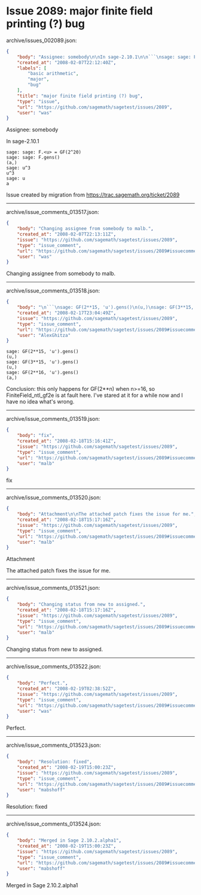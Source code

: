 # Issue 2089: major finite field printing (?) bug

archive/issues_002089.json:
```json
{
    "body": "Assignee: somebody\n\nIn sage-2.10.1\n\n```\nsage: sage: F.<u> = GF(2^20)\nsage: sage: F.gens()\n(a,)\nsage: u^3\nu^3\nsage: u\na\n```\n\n\nIssue created by migration from https://trac.sagemath.org/ticket/2089\n\n",
    "created_at": "2008-02-07T22:12:40Z",
    "labels": [
        "basic arithmetic",
        "major",
        "bug"
    ],
    "title": "major finite field printing (?) bug",
    "type": "issue",
    "url": "https://github.com/sagemath/sagetest/issues/2089",
    "user": "was"
}
```
Assignee: somebody

In sage-2.10.1

```
sage: sage: F.<u> = GF(2^20)
sage: sage: F.gens()
(a,)
sage: u^3
u^3
sage: u
a
```


Issue created by migration from https://trac.sagemath.org/ticket/2089





---

archive/issue_comments_013517.json:
```json
{
    "body": "Changing assignee from somebody to malb.",
    "created_at": "2008-02-07T22:13:11Z",
    "issue": "https://github.com/sagemath/sagetest/issues/2089",
    "type": "issue_comment",
    "url": "https://github.com/sagemath/sagetest/issues/2089#issuecomment-13517",
    "user": "was"
}
```

Changing assignee from somebody to malb.



---

archive/issue_comments_013518.json:
```json
{
    "body": "\n```\nsage: GF(2**15, 'u').gens()\n(u,)\nsage: GF(3**15, 'u').gens()\n(u,)\nsage: GF(2**16, 'u').gens()\n(a,)\n```\n\n\nConclusion: this only happens for GF(2**n) when n>=16, so FiniteField_ntl_gf2e is at fault here.  I've stared at it for a while now and I have no idea what's wrong.",
    "created_at": "2008-02-17T23:04:49Z",
    "issue": "https://github.com/sagemath/sagetest/issues/2089",
    "type": "issue_comment",
    "url": "https://github.com/sagemath/sagetest/issues/2089#issuecomment-13518",
    "user": "AlexGhitza"
}
```


```
sage: GF(2**15, 'u').gens()
(u,)
sage: GF(3**15, 'u').gens()
(u,)
sage: GF(2**16, 'u').gens()
(a,)
```


Conclusion: this only happens for GF(2**n) when n>=16, so FiniteField_ntl_gf2e is at fault here.  I've stared at it for a while now and I have no idea what's wrong.



---

archive/issue_comments_013519.json:
```json
{
    "body": "fix",
    "created_at": "2008-02-18T15:16:41Z",
    "issue": "https://github.com/sagemath/sagetest/issues/2089",
    "type": "issue_comment",
    "url": "https://github.com/sagemath/sagetest/issues/2089#issuecomment-13519",
    "user": "malb"
}
```

fix



---

archive/issue_comments_013520.json:
```json
{
    "body": "Attachment\n\nThe attached patch fixes the issue for me.",
    "created_at": "2008-02-18T15:17:16Z",
    "issue": "https://github.com/sagemath/sagetest/issues/2089",
    "type": "issue_comment",
    "url": "https://github.com/sagemath/sagetest/issues/2089#issuecomment-13520",
    "user": "malb"
}
```

Attachment

The attached patch fixes the issue for me.



---

archive/issue_comments_013521.json:
```json
{
    "body": "Changing status from new to assigned.",
    "created_at": "2008-02-18T15:17:16Z",
    "issue": "https://github.com/sagemath/sagetest/issues/2089",
    "type": "issue_comment",
    "url": "https://github.com/sagemath/sagetest/issues/2089#issuecomment-13521",
    "user": "malb"
}
```

Changing status from new to assigned.



---

archive/issue_comments_013522.json:
```json
{
    "body": "Perfect.",
    "created_at": "2008-02-19T02:38:52Z",
    "issue": "https://github.com/sagemath/sagetest/issues/2089",
    "type": "issue_comment",
    "url": "https://github.com/sagemath/sagetest/issues/2089#issuecomment-13522",
    "user": "was"
}
```

Perfect.



---

archive/issue_comments_013523.json:
```json
{
    "body": "Resolution: fixed",
    "created_at": "2008-02-19T15:00:23Z",
    "issue": "https://github.com/sagemath/sagetest/issues/2089",
    "type": "issue_comment",
    "url": "https://github.com/sagemath/sagetest/issues/2089#issuecomment-13523",
    "user": "mabshoff"
}
```

Resolution: fixed



---

archive/issue_comments_013524.json:
```json
{
    "body": "Merged in Sage 2.10.2.alpha1",
    "created_at": "2008-02-19T15:00:23Z",
    "issue": "https://github.com/sagemath/sagetest/issues/2089",
    "type": "issue_comment",
    "url": "https://github.com/sagemath/sagetest/issues/2089#issuecomment-13524",
    "user": "mabshoff"
}
```

Merged in Sage 2.10.2.alpha1
